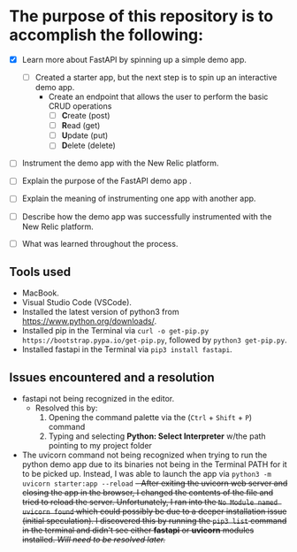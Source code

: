 # The purpose of this repository is to accomplish the following:

- [x] Learn more about FastAPI by spinning up a simple demo app.
    - [ ] Created a starter app, but the next step is to spin up an interactive demo app.
         - Create an endpoint that allows the user to perform the basic CRUD operations
            - [ ] **C**reate (post)
            - [ ] **R**ead   (get)
            - [ ] **U**pdate (put)
            - [ ] **D**elete (delete)
- [ ] Instrument the demo app with the New Relic platform.
- [ ] Explain the purpose of the FastAPI demo app .
- [ ] Explain the meaning of instrumenting one app with another app.
- [ ] Describe how the demo app was successfully instrumented with the New Relic platform.
- [ ] What was learned throughout the process.



## Tools used
- MacBook.
- Visual Studio Code (VSCode).
- Installed the latest version of python3 from https://www.python.org/downloads/.
- Installed pip in the Terminal via `curl -o get-pip.py https://bootstrap.pypa.io/get-pip.py`, followed by `python3 get-pip.py`.
- Installed fastapi in the Terminal via `pip3 install fastapi`.


## Issues encountered and a resolution
- fastapi not being recognized in the editor. 
    - Resolved this by:
        1. Opening the command palette via the (`Ctrl` + `Shift` + `P`) command
        2. Typing and selecting **Python: Select Interpreter** w/the path pointing to my project folder
- The uvicorn command not being recognized when trying to run the python demo app due to its binaries not being in the Terminal PATH for it to be picked up. Instead, I was able to launch the app via `python3 -m uvicorn starter:app --reload`
~~- After exiting the uvicorn web server and closing the app in the browser, I changed the contents of the file and tried to reload the server. Unfortunately, I ran into the `No Module named uvicorn found` which could possibly be due to a deeper installation issue (initial speculation). I discovered this by running the `pip3 list` command in the terminal and didn't see either **fastapi** or **uvicorn** modules installed. *Will need to be resolved later.*~~

